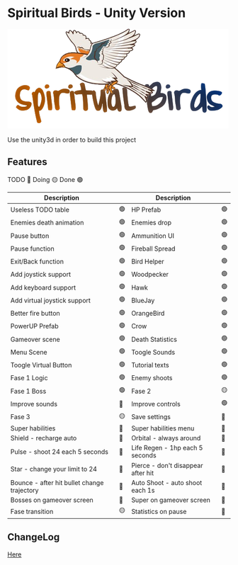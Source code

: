 # Spiritual Birds - Unity Version

![Spiritual Birds - Unity Version](Assets/Artwork/Sprites/logo.png?raw=true "Spiritual Birds - Unity Version")

Use the unity3d in order to build this project

## Features

TODO 🔴
Doing 🟡
Done 🟢

| Description |  | Description |  |
| -- | -- | -- | -- |
| Useless TODO table | 🟢 | HP Prefab | 🟢 |
| Enemies death animation | 🟢 | Enemies drop | 🟢 |
| Pause button | 🟢 | Ammunition UI | 🟢 |
| Pause function | 🟢 | Fireball Spread | 🟢 |
| Exit/Back function | 🟢 | Bird Helper | 🟢 |
| Add joystick support | 🟢 | Woodpecker | 🟢 |
| Add keyboard support | 🟢 | Hawk | 🟢 |
| Add virtual joystick support | 🟢 | BlueJay | 🟢 |
| Better fire button | 🟢 | OrangeBird | 🟢 |
| PowerUP Prefab | 🟢 | Crow | 🟢 |
| Gameover scene | 🟢 | Death Statistics | 🟢 |
| Menu Scene | 🟢 | Toogle Sounds | 🟢 |
| Toogle Virtual Button | 🟢 | Tutorial texts | 🟢 |
| Fase 1 Logic | 🟢 | Enemy shoots | 🟢 |
| Fase 1 Boss | 🟢 | Fase 2 | 🟡 |
| Improve sounds | 🔴 | Improve controls | 🟢 |
| Fase 3 | 🟡 | Save settings | 🔴 |
| Super habilities | 🔴 | Super habilities menu | 🔴 |
| Shield - recharge auto | 🔴 | Orbital - always around | 🔴 |
| Pulse - shoot 24 each 5 seconds | 🔴 | Life Regen - 1hp each 5 seconds | 🔴 |
| Star - change your limit to 24 | 🔴 | Pierce - don't disappear after hit | 🔴 |
| Bounce - after hit bullet change trajectory | 🔴 | Auto Shoot - auto shoot each 1s | 🔴 |
| Bosses on gameover screen | 🔴 | Super on gameover screen | 🔴 |
| Fase transition | 🟡 | Statistics on pause | 🔴 |

## ChangeLog

[Here](CHANGELOG.md)
